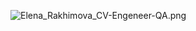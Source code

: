 ![Elena_Rakhimova_CV-Engeneer-QA.png](https://ie.wampi.ru/2022/03/25/Elena_Rakhimova_CV-Engeneer-QA.png)
